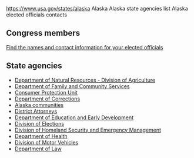 

https://www.usa.gov/states/alaska
Alaska
Alaska state agencies list
Alaska elected officials contacts

Congress members
----------------

[Find the names and contact information for your elected officials](https://www.usa.gov/elected-officials)

State agencies
--------------

* [Department of Natural Resources - Division of Agriculture](https://dnr.alaska.gov/ag/)
* [Department of Family and Community Services](https://dfcs.alaska.gov/Pages/default.aspx)
* [Consumer Protection Unit](https://www.law.alaska.gov/department/civil/consumer/cpindex.html)
* [Department of Corrections](https://doc.alaska.gov/)
* [Alaska communities](https://alaska.gov/communit.html)
* [District Attorneys](https://www.law.alaska.gov/department/about.html#dao)
* [Department of Education and Early Development](https://education.alaska.gov/)
* [Division of Elections](https://www.elections.alaska.gov/)
* [Division of Homeland Security and Emergency Management](https://ready.alaska.gov/)
* [Department of Health](https://health.alaska.gov/Pages/default.aspx)
* [Division of Motor Vehicles](https://dmv.alaska.gov/home/)
* [Department of Law](https://law.alaska.gov/department/about.html)

